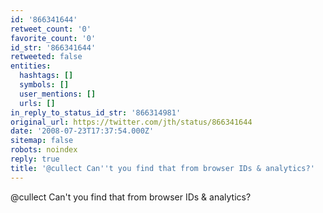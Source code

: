 ```yaml
---
id: '866341644'
retweet_count: '0'
favorite_count: '0'
id_str: '866341644'
retweeted: false
entities:
  hashtags: []
  symbols: []
  user_mentions: []
  urls: []
in_reply_to_status_id_str: '866314981'
original_url: https://twitter.com/jth/status/866341644
date: '2008-07-23T17:37:54.000Z'
sitemap: false
robots: noindex
reply: true
title: '@cullect Can''t you find that from browser IDs & analytics?'
---
```


@cullect Can't you find that from browser IDs & analytics?